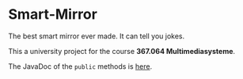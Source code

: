 # Smart-Mirror
 The best smart mirror ever made.
 It can tell you jokes.
 
 This a university project for the course **367.064	Multimediasysteme**.
 
 The JavaDoc of the `public` methods is [here](https://x21l.github.io/index.html).
